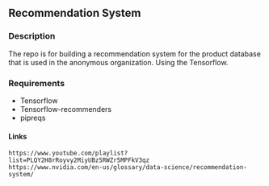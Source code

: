 ## Recommendation System 

### Description 

The repo is for building a recommendation system for the product database that is used in the anonymous organization. Using the Tensorflow.

### Requirements

- Tensorflow
- Tensorflow-recommenders
- pipreqs 

 





#### Links

```t
https://www.youtube.com/playlist?list=PLQY2H8rRoyvy2MiyUBz5RWZr5MPFkV3qz
https://www.nvidia.com/en-us/glossary/data-science/recommendation-system/

```



